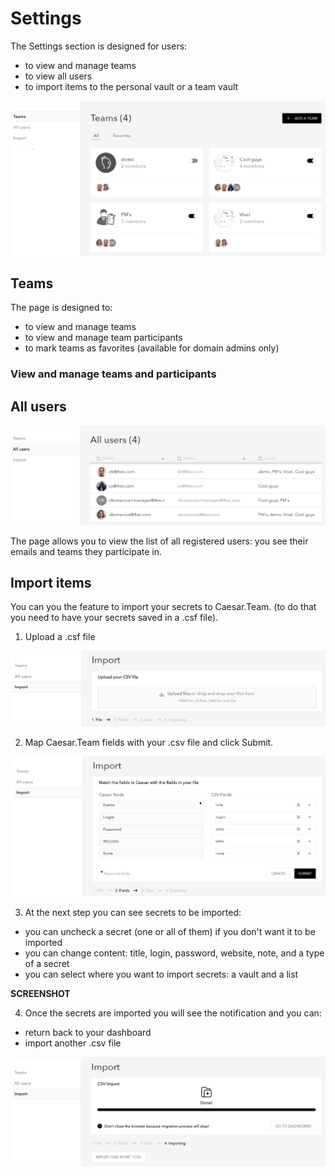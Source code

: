 # Settings

The Settings section is designed for users:

* to view and manage teams
* to view all users
* to import items to the personal vault or a team vault

![](../.gitbook/assets/image%20%2862%29.png)

## Teams

The page is designed to:

* to view and manage teams
* to view and manage team participants
* to mark teams as favorites \(available for domain admins only\)

### View and manage teams and participants

## All users

![](../.gitbook/assets/image%20%2867%29.png)

The page allows you to view the list of all registered users: you see their emails and teams they participate in.

## Import items

You can you the feature to import your secrets to Caesar.Team. \(to do that you need to have your secrets saved in a .csf file\).

1. Upload a .csf file

![](../.gitbook/assets/image%20%2872%29.png)

2. Map Caesar.Team fields with your .csv file and click Submit.

![](../.gitbook/assets/image%20%2870%29.png)

3. At the next step you can see secrets to be imported:

* you can uncheck a secret \(one or all of them\) if you don't want it to be imported
* you can change content: title, login, password, website, note, and a type of a secret
* you can select where you want to import secrets: a vault and a list

**SCREENSHOT**

4. Once the secrets are imported you will see the notification and you can:

* return back to your dashboard
* import another .csv file

![](../.gitbook/assets/image%20%2869%29.png)

